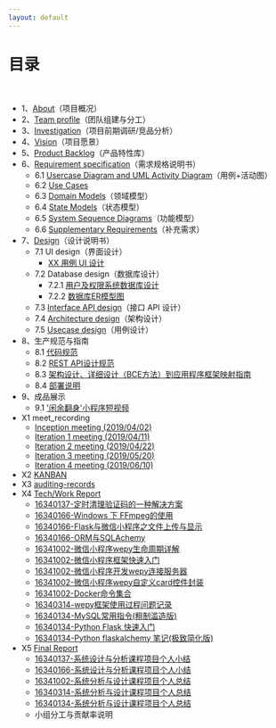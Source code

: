 ```yaml
---
layout: default
---
```

# [](#TOC)目录

&nbsp;&nbsp; 

* 1、[About](01-about)（项目概况）
* 2、[Team profile](02-team-profile)（团队组建与分工）
* 3、[Investigation](03-investigation)（项目前期调研/竞品分析）
* 4、[Vision](04-vision)（项目愿景）
* 5、[Product Backlog](05-product-backlog)（产品特性库）
* 6、[Requirement specification](06-requirements)（需求规格说明书）
    - 6.1 [Usercase Diagram and UML Activity Diagram](06-01-usecase-diagram-and-uml-activity-diagram)（用例+活动图）
    - 6.2 [Use Cases](06-02-use-cases)
    - 6.3 [Domain Models](06-03-domain-model)（领域模型）
    - 6.4 [State Models](06-04-state-model)（状态模型）
    - 6.5 [System Sequence Diagrams](06-05-system-sequence-diagram)（功能模型）
    - 6.6 [Supplementary Requirements](06-06-supplementary-requirements)（补充需求）
* 7、[Design](07-designs)（设计说明书）
    - 7.1 UI design（界面设计）
        - [XX 用例 UI 设计](07-01-01-XX-ui-design)
    - 7.2 Database design（数据库设计）
        - 7.2.1 [用户及权限系统数据库设计](07-02-01-database-design)
        - 7.2.2 [数据库ER模型图](07-02-02-database-er-model)
    - 7.3 [Interface API design](07-03-API)（接口 API 设计）
    - 7.4 [Architecture design](07-04-architecture-design)（架构设计）
    - 7.5 [Usecase design](07-05-usecase-design)（用例设计）
* 8、生产规范与指南
    - 8.1 [代码规范](08-01-code-qualification)
    - 8.2 [REST API设计规范](08-02-RESTful-api-design-standard)
    - 8.3 [架构设计、详细设计（BCE方法）到应用程序框架映射指南](08-03-framework-design-BCE-and-app-archit)
    - 8.4 [部署说明](08-04-deployment-doc)
* 9、成品展示
    - 9.1 ['闲余翻身'小程序短视频](09-demo-video)
* X1 meet_recording
    - [Inception meeting (2019/04/02)](meeting_records/meeting_1)
    - [Iteration 1 meeting (2019/04/11)](meeting_records/meeting_2)
    - [Iteration 2 meeting (2019/04/22)](https://shimo.im/docs/mdPkpKOl2JDSXqOy)
    - [Iteration 3 meeting (2019/05/20)](https://shimo.im/docs/lRKAWVRyOXWh8k8X)
    - [Iteration 4 meeting (2019/06/10)](https://shimo.im/docs/MEe32MwL1W7sLA2J)
* X2 [KANBAN](https://github.com/orgs/sysu-team1/projects)
* X3 [auditing-records](x3-auditing)
* X4 [Tech/Work Report](x4-techniques)
    - [16340137-定时清理验证码的一种解决方案](https://blog.csdn.net/Runner1st/article/details/93361274)
    - [16340166-Windows 下 FFmpeg的使用](https://blog.csdn.net/qq_36347365/article/details/93377000)
    - [16340166-Flask与微信小程序之文件上传与显示](https://blog.csdn.net/qq_36347365/article/details/93404639)
    - [16340166-ORM与SQLAchemy](https://blog.csdn.net/qq_36347365/article/details/93409925)
    - [16341002-微信小程序wepy生命周期详解](https://blog.csdn.net/qq_36304596/article/details/93399480)
    - [16341002-微信小程序框架快速入门](https://blog.csdn.net/qq_36304596/article/details/93379104)
    - [16341002-微信小程序开发wepy连接服务器](https://blog.csdn.net/qq_36304596/article/details/93380481)
    - [16341002-微信小程序wepy自定义card控件封装](https://blog.csdn.net/qq_36304596/article/details/93383821)
    - [16341002-Docker命令集合](https://blog.csdn.net/qq_36304596/article/details/93385161)
    - [16340314-wepy框架使用过程问题记录](https://626zdysdq.github.io/2019/06/22/system_analysis/wepy%E6%A1%86%E6%9E%B6%E4%BD%BF%E7%94%A8%E8%BF%87%E7%A8%8B%E9%97%AE%E9%A2%98%E8%AE%B0%E5%BD%95/)
    - [16340134-MySQL常用指令(粗制滥造版)](https://blog.csdn.net/m0_37782473/article/details/93419468)
    - [16340134-Python Flask 快速入门](https://blog.csdn.net/m0_37782473/article/details/93420295)
    - [16340134-Python flaskalchemy 笔记(极致简化版)](https://blog.csdn.net/m0_37782473/article/details/93421168)
* X5 [Final Report](x5-group-summary)
    - [16340137-系统设计与分析课程项目个人小结](https://blog.csdn.net/Runner1st/article/details/93359035)
    - [16340166-系统设计与分析课程项目个人小结](https://blog.csdn.net/qq_36347365/article/details/93423884)
    - [16341002-系统分析与设计课程项目个人总结](16341002-zengh-final-report)
    - [16340314-系统分析与设计课程项目个人总结](https://626zdysdq.github.io/2019/06/21/system_analysis/16340314-%E5%A4%9A%E9%B1%BC-Final-Report/)
    - [16340134-系统分析与设计课程项目个人总结](16340134-liangyuyin-final-report.md)
    - 小组分工与贡献率说明
